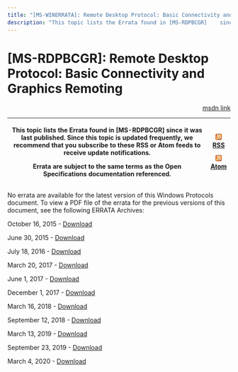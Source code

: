 ```yaml
---
title: "[MS-WINERRATA]: Remote Desktop Protocol: Basic Connectivity and Graphics Remoting"
description: "This topic lists the Errata found in [MS-RDPBCGR]    since it was last published. Since this topic is updated frequently, we    recommend that"
---
```


# [MS-RDPBCGR]: Remote Desktop Protocol: Basic Connectivity and Graphics Remoting

<p align="right"><a href="https://msdn.microsoft.com/en-us/library/a837c4b6-d2c1-4833-9d0a-e83744882959">msdn link</a></p>
<p> </p>

<table>
 <thead>
  <tr>
   <th>
   <p>This topic lists the Errata found in [MS-RDPBCGR]
   since it was last published. Since this topic is updated frequently, we
   recommend that you subscribe to these RSS or Atom feeds to receive update
   notifications.</p>
   <p>Errata are subject to the same terms as the
   Open Specifications documentation referenced.</p>
   </th>
   <th>
   <p><img id="Picture 35" src="ms-winerrata_files/image001.png"><a href="http://blogs.msdn.com/b/protocol_content_errata/rss.aspx">RSS</a> </p>
   <p><img id="Picture 36" src="ms-winerrata_files/image001.png"><a href="http://blogs.msdn.com/b/protocol_content_errata/atom.aspx">Atom</a> </p>
   <p> </p>
   </th>
  </tr>
 </thead>
</table>

<p>No errata are available for the latest version of this
Windows Protocols document. To view a PDF file of the errata for the previous
versions of this document, see the following ERRATA Archives:</p>

<p>October 16, 2015 - <a href="http://go.microsoft.com/fwlink/?LinkID=690377">Download</a></p>

<p>June 30, 2015 - <a href="http://go.microsoft.com/fwlink/?LinkId=617579">Download</a></p>

<p>July 18, 2016 - <a href="http://go.microsoft.com/fwlink/?LinkId=822549">Download</a></p>

<p>March 20, 2017 - <a href="https://winprotocoldoc.blob.core.windows.net/productionwindowsarchives/MS-WINERRATA/%5bMS-WINERRATA%5d-170320.pdf">Download</a></p>

<p>June 1, 2017 - <a href="https://winprotocoldoc.blob.core.windows.net/productionwindowsarchives/MS-WINERRATA/%5bMS-WINERRATA%5d-170601.pdf">Download</a>
</p>

<p>December 1, 2017 - <a href="https://winprotocoldoc.blob.core.windows.net/productionwindowsarchives/MS-WINERRATA/%5bMS-WINERRATA%5d-171201.pdf">Download</a><span> </span></p>

<p>March 16, 2018 - <a href="https://winprotocoldoc.blob.core.windows.net/productionwindowsarchives/MS-WINERRATA/%5bMS-WINERRATA%5d-180316.pdf">Download</a>
</p>

<p>September 12, 2018 - <a href="https://winprotocoldoc.blob.core.windows.net/productionwindowsarchives/MS-WINERRATA/%5bMS-WINERRATA%5d-180912.pdf">Download</a>
</p>

<p>March 13, 2019 - <a href="https://winprotocoldoc.blob.core.windows.net/productionwindowsarchives/MS-WINERRATA/%5bMS-WINERRATA%5d-190313.pdf">Download</a>
</p>

<p>September 23, 2019 - <a href="https://winprotocoldoc.blob.core.windows.net/productionwindowsarchives/MS-WINERRATA/%5bMS-WINERRATA%5d-190923.pdf">Download</a>
</p>

<p>March 4, 2020 - <a href="https://winprotocoldoc.blob.core.windows.net/productionwindowsarchives/MS-WINERRATA/%5bMS-WINERRATA%5d-200304.pdf">Download</a></p>


                